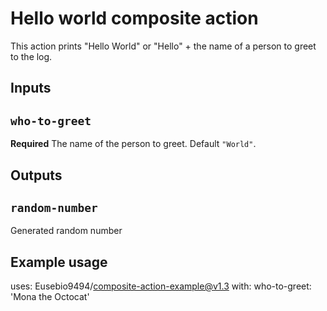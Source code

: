 # Hello world composite action

This action prints "Hello World" or "Hello" + the name of a person to greet to the log.

## Inputs

## `who-to-greet`

**Required** The name of the person to greet. Default `"World"`.

## Outputs

## `random-number`

Generated random number

## Example usage

uses: Eusebio9494/composite-action-example@v1.3
with:
  who-to-greet: 'Mona the Octocat'